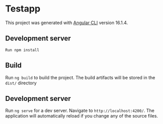 # Testapp

This project was generated with [Angular CLI](https://github.com/angular/angular-cli) version 16.1.4.

## Development server

`Run npm install`

## Build

Run `ng build` to build the project. The build artifacts will be stored in the `dist/` directory

## Development server

Run `ng serve` for a dev server. Navigate to `http://localhost:4200/`. The application will automatically reload if you change any of the source files.



